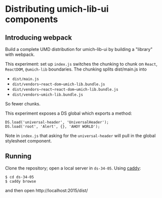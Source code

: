 # Distributing umich-lib-ui components

## Introducing webpack 

Build a complete UMD distribution for umich-lib-ui by building a "library" with webpack.

This experiment: set up `index.js` switches the chunking to chunk on `React`, `ReactDOM`, `@umich-lib` boundaries. The chunking splits dist/main.js into

* `dist/main.js`
* `dist/vendors~react-dom~umich-lib.bundle.js`
* `dist/vendors~react~react-dom~umich-lib.bundle.js`
* `dist/vendors~umich-lib.bundle.js`

So fewer chunks.

This experiment exposes a DS global which exports a method:

```
DS.load('universal-header', 'UniversalHeader');
DS.load('root', 'Alert', {}, 'AHOY WORLD');
```

Note in `index.js` that asking for the `universal-header` will pull in the global stylesheet component.

## Running

Clone the repository; open a local server in `ds-34-05`. Using [caddy](https://caddyserver.com/):

```
$ cd ds-34-05
$ caddy browse
```

and then open http://localhost:2015/dist/





